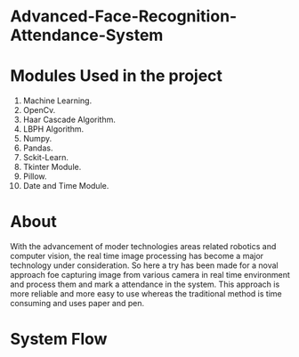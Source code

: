 # Advanced-Face-Recognition-Attendance-System

# Modules Used in the project
 1. Machine Learning.
 2. OpenCv.
 3. Haar Cascade Algorithm.
 4. LBPH Algorithm.
 5. Numpy.
 6. Pandas.
 7. Sckit-Learn.
 8. Tkinter Module.
 9. Pillow.
 10. Date and Time Module.

 # About
 With the advancement of moder technologies areas related robotics and computer vision, the real time image processing has become a major technology under consideration. So here a try has been made for a noval approach foe capturing image from various camera in real time environment and process them and mark a attendance in the system. This approach is more reliable and more easy to use whereas the traditional method is time consuming and uses paper and pen. 

# System Flow
